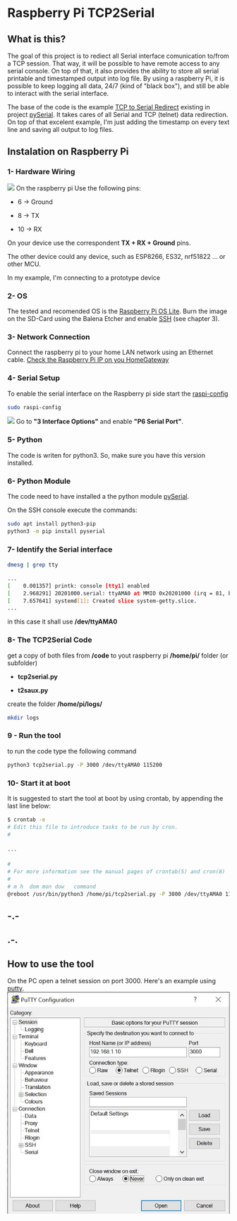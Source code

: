 # Raspberry Pi TCP2Serial

## What is this?

The goal of this project is to rediect all Serial interface comunication to/from a TCP session.
That way, it will be possible to have remote access to any serial console.
On top of that, it also provides the ability to store all serial printable and timestamped output into log file.
By using a raspberry Pi, it is possible to keep logging all data, 24/7 (kind of "black box"), and still be able to interact with the serial interface.  

The base of the code is the example [TCP to Serial Redirect](https://github.com/pyserial/pyserial/blob/master/examples/tcp_serial_redirect.py) existing in project [pySerial](https://github.com/pyserial/pyserial).
It takes cares of all Serial and TCP (telnet) data redirection.
On top of that excelent example, I'm just adding the timestamp on every text line and saving all output to log files.

## Instalation on Raspberry Pi

### 1- Hardware Wiring

![](https://www.raspberrypi.org/documentation/usage/gpio/images/GPIO-Pinout-Diagram-2.png)
On the raspberry pi
Use the following pins:

- 6 -> Ground

- 8 -> TX

- 10 -> RX

On your device use the correspondent  **TX + RX + Ground**  pins.

The other device could any device, such as ESP8266, ES32, nrf51822 ... or other MCU.

In my example, I'm connecting to a prototype device  

### 2- OS

The tested and recomended OS is the [Raspberry Pi OS Lite](https://www.raspberrypi.org/software/operating-systems/).
Burn the image on the SD-Card using the Balena Etcher and enable [SSH](https://www.raspberrypi.org/documentation/remote-access/ssh/README.md) (see chapter 3).

### 3- Network Connection

Connect the raspberry pi to your home LAN network using an Ethernet cable.
[Check the Raspberry Pi IP on you HomeGateway](https://www.raspberrypi.org/documentation/remote-access/ip-address.md)

### 4- Serial Setup

To enable the serial interface on the Raspberry pi side start the [raspi-config](https://www.raspberrypi.org/documentation/configuration/raspi-config.md)

```bash
sudo raspi-config
```

![](https://www.raspberrypi.org/documentation/configuration/images/raspi-config.png)
Go to **"3 Interface Options"**  and enable **"P6 Serial Port"**.

### 5- Python

The code is writen for python3. So, make sure you have this version installed.

### 6- Python Module

The code need to have installed a the python module [pySerial](https://github.com/pyserial/pyserial).

On the SSH console execute the commands:

```bash
sudo apt install python3-pip
python3 -m pip install pyserial
```

### 7- Identify the Serial interface

```bash
dmesg | grep tty
```

```bash
...
[    0.001357] printk: console [tty1] enabled
[    2.968291] 20201000.serial: ttyAMA0 at MMIO 0x20201000 (irq = 81, base_baud = 0) is a PL011 rev2
[    7.657641] systemd[1]: Created slice system-getty.slice.
...
```

in this case it shall use **/dev/ttyAMA0**

### 8- The TCP2Serial Code

get a copy of both files from **/code** to yout raspberry pi **/home/pi/** folder (or subfolder)

- **tcp2serial.py**

- **t2saux.py**

create the folder **/home/pi/logs/**

```bash
mkdir logs
```

### 9 - Run the tool

to run the code type the following command

```bash
python3 tcp2serial.py -P 3000 /dev/ttyAMA0 115200
```

### 10- Start it at boot

It is suggested to start the tool at boot by using  crontab, by appending the last line below:

```bash
$ crontab -e
# Edit this file to introduce tasks to be run by cron.
#

...

#
# For more information see the manual pages of crontab(5) and cron(8)
#
# m h  dom mon dow   command
@reboot /usr/bin/python3 /home/pi/tcp2serial.py -P 3000 /dev/ttyAMA0 115200 2>&1 >> /home/pi/logs/debug.log

```

## -.-

## .-.

## How to use the tool

On the PC open a telnet session on port 3000.
Here's an example using [putty](https://www.putty.org/).
![putty](https://raw.githubusercontent.com/albkirk/TCP2Serial/main/images/putty.jpg)

